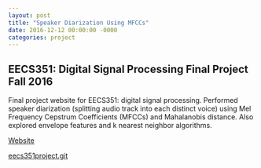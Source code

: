 ```yaml
---
layout: post
title: "Speaker Diarization Using MFCCs"
date: 2016-12-12 00:00:00 -0000
categories: project
---
```


## EECS351: Digital Signal Processing Final Project Fall 2016

Final project website for EECS351: digital signal processing. Performed
speaker diarization (splitting audio track into each distinct voice) using Mel
Frequency Cepstrum Coefficients (MFCCs) and Mahalanobis distance. Also explored
envelope features and k nearest neighbor algorithms.

[Website][website]

[eecs351project.git][eecs351project.git]

[website]: https://srohrer32.github.io/eecs351project
[eecs351project.git]: https://github.com/srohrer32/eecs351project
